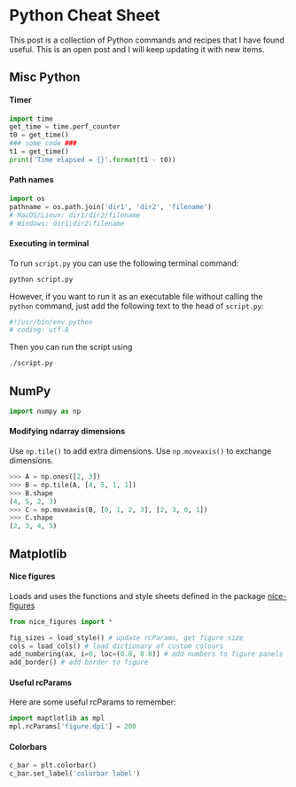 # Python Cheat Sheet

This post is a collection of Python commands and recipes that I have found useful. This is an open post and I will keep updating it with new items.

## Misc Python

#### Timer

```python
import time
get_time = time.perf_counter
t0 = get_time()
### some code ###
t1 = get_time()
print('Time elapsed = {}'.format(t1 - t0))
```

#### Path names
```python
import os
pathname = os.path.join('dir1', 'dir2', 'filename')
# MacOS/Linux: dir1/dir2/filename
# Windows: dir1\dir2\filename
```

#### Executing in terminal
To run ```script.py``` you can use the following terminal command:
```bash
python script.py
```
However, if you want to run it as an executable file without calling the ```python``` command, just add the following text to the head of ```script.py```:
```python
#!/usr/bin/env python
# coding: utf-8
```
Then you can run the script using
```bash
./script.py
```


## NumPy
```python
import numpy as np
```

#### Modifying ndarray dimensions
Use ```np.tile()``` to add extra dimensions.
Use ```np.moveaxis()``` to exchange dimensions.
```python
>>> A = np.ones([2, 3])
>>> B = np.tile(A, [4, 5, 1, 1])
>>> B.shape
(4, 5, 2, 3)
>>> C = np.moveaxis(B, [0, 1, 2, 3], [2, 3, 0, 1])
>>> C.shape
(2, 3, 4, 5)
```


## Matplotlib

#### Nice figures
Loads and uses the functions and style sheets defined in the package [nice-figures](https://github.com/Rob217/nice-figures)
```python
from nice_figures import *

fig_sizes = load_style() # update rcParams, get figure size
cols = load_cols() # load dictionary of custom colours
add_numbering(ax, i=0, loc=(0.8, 0.8)) # add numbers to figure panels
add_border() # add border to figure
```

#### Useful rcParams
Here are some useful rcParams to remember:
```python
import maptlotlib as mpl
mpl.rcParams['figure.dpi'] = 200
```

#### Colorbars
```python
c_bar = plt.colorbar()
c_bar.set_label('colorbar label')
```
